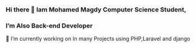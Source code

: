 ### Hi there 👋 Iam Mohamed Magdy Computer Science Student,
### I’m Also Back-end Developer
🔭 I’m currently working on In many Projects using PHP,Laravel and django


<!--
**mohamedmagdy20/mohamedmagdy20** is a ✨ _special_ ✨ repository because its `README.md` (this file) appears on your GitHub profile.

Here are some ideas to get you started:

- 🔭 I’m currently working on ...
- 🌱 I’m currently learning ...
- 👯 I’m looking to collaborate on ...
- 🤔 I’m looking for help with ...
- 💬 Ask me about ...
- 📫 How to reach me: ...
- 😄 Pronouns: ...
- ⚡ Fun fact: ...
-->
